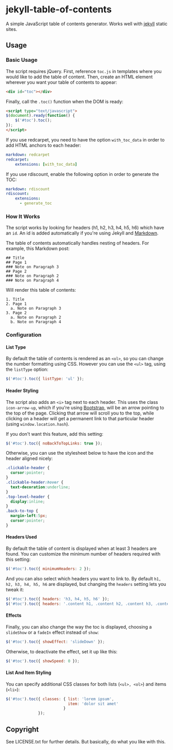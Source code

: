 # jekyll-table-of-contents

A simple JavaScript table of contents generator. Works well with [jekyll](https://github.com/mojombo/jekyll) static sites.

## Usage

### Basic Usage

The script requires jQuery. First, reference `toc.js` in templates where you would like to add the table of content.
Then, create an HTML element wherever you want your table of contents to appear:

```html
<div id="toc"></div>
```

Finally, call the `.toc()` function when the DOM is ready:

```html
<script type="text/javascript">
$(document).ready(function() {
    $('#toc').toc();
});
</script>
```

If you use redcarpet, you need to have the option `with_toc_data` in order to add HTML anchors to each header:
```yaml
markdown: redcarpet
redcarpet:
    extensions: [with_toc_data]
```

If you use rdiscount, enable the following option in order to generate the TOC:
```yaml
markdown: rdiscount
rdiscount:
    extensions:
      - generate_toc
```

### How It Works

The script works by looking for headers (h1, h2, h3, h4, h5, h6) which have an `id`.
An id is added automatically if you're using Jekyll and [Markdown](http://daringfireball.net/projects/markdown/syntax#header).

The table of contents automatically handles nesting of headers. For example, this Markdown post:

    ## Title
    ## Page 1
    ### Note on Paragraph 3
    ## Page 2
    ### Note on Paragraph 2
    ### Note on Paragraph 4

Will render this table of contents:

    1. Title
    2. Page 1
      a. Note on Paragraph 3
    3. Page 2
      a. Note on Paragraph 2
      b. Note on Paragraph 4
      
### Configuration

#### List Type
By default the table of contents is rendered as an `<ol>`, so you can change the number formatting using CSS.
However you can use the `<ul>` tag, using the `listType` option:

```javascript
$('#toc').toc({ listType: 'ul' });
```

#### Header Styling
The script also adds an `<i>` tag next to each header. This uses the class `icon-arrow-up`, which if you're using [Bootstrap](http://twitter.github.io/bootstrap/), will be an arrow pointing to the top of the page.
Clicking that arrow will scroll you to the top, while clicking on a header will get a permanent link to that particular header (using `window.location.hash`).

If you don't want this feature, add this setting:

```javascript
$('#toc').toc({ noBackToTopLinks: true });
```

Otherwise, you can use the stylesheet below to have the icon and the header aligned nicely:

```css
.clickable-header {
  cursor:pointer;
}
.clickable-header:hover {
  text-decoration:underline;
}
.top-level-header {
  display:inline;
}
.back-to-top {
  margin-left:5px;
  cursor:pointer;
}
```

#### Headers Used
By default the table of content is displayed when at least 3 headers are found. 
You can customize the minimum number of headers required with this setting:

```javascript
$('#toc').toc({ minimumHeaders: 2 });
```

And you can also select which headers you want to link to. By default `h1, h2, h3, h4, h5, h6` are displayed, but changing the `headers` setting lets you tweak it:

```javascript
$('#toc').toc({ headers: 'h3, h4, h5, h6' });
$('#toc').toc({ headers: '.content h1, .content h2, .content h3, .content h4, .content h5, .content h6' });
```

#### Effects
Finally, you can also change the way the toc is displayed, choosing a `slideShow` or a `fadeIn` effect instead of `show`:

```javascript
$('#toc').toc({ showEffect: 'slideDown' });
```

Otherwise, to deactivate the effect, set it up like this:

```javascript
$('#toc').toc({ showSpeed: 0 });
```


#### List And Item Styling
You can specify additional CSS classes for both lists (`<ul>, <ol>`) and items (`<li>`):

```javascript
$('#toc').toc({ classes: { list: 'lorem ipsum',
                           item: 'dolor sit amet'
                         }
              });
```


## Copyright

See LICENSE.txt for further details. But basically, do what you like with this.
